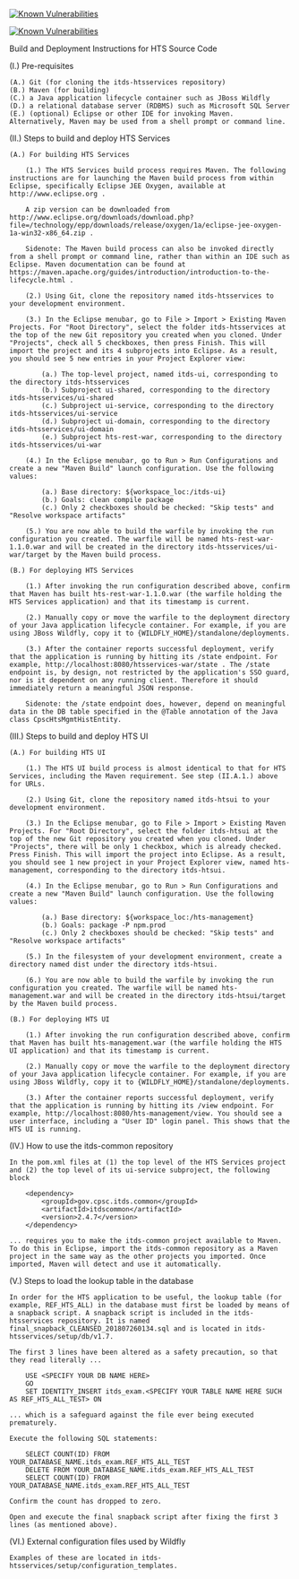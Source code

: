 [![Known Vulnerabilities](https://snyk.io/test/github/USCPSC/HTS-Management/badge.svg?targetFile=itds-htsui%2Fpackage.json)](https://snyk.io/test/github/USCPSC/HTS-Management?targetFile=itds-htsui%2Fpackage.json)

[![Known Vulnerabilities](https://snyk.io/test/github/USCPSC/HTS-Management/badge.svg?targetFile=itds-htsui%2Fpom.xml)](https://snyk.io/test/github/USCPSC/HTS-Management?targetFile=itds-htsui%2Fpom.xml)



Build and Deployment Instructions for HTS Source Code

(I.) Pre-requisites

	(A.) Git (for cloning the itds-htsservices repository)
	(B.) Maven (for building)
	(C.) a Java application lifecycle container such as JBoss Wildfly
	(D.) a relational database server (RDBMS) such as Microsoft SQL Server 
	(E.) (optional) Eclipse or other IDE for invoking Maven. Alternatively, Maven may be used from a shell prompt or command line. 

(II.) Steps to build and deploy HTS Services

	(A.) For building HTS Services

		(1.) The HTS Services build process requires Maven. The following instructions are for launching the Maven build process from within Eclipse, specifically Eclipse JEE Oxygen, available at http://www.eclipse.org .
		
		A zip version can be downloaded from http://www.eclipse.org/downloads/download.php?file=/technology/epp/downloads/release/oxygen/1a/eclipse-jee-oxygen-1a-win32-x86_64.zip .

		Sidenote: The Maven build process can also be invoked directly from a shell prompt or command line, rather than within an IDE such as Eclipse. Maven documentation can be found at https://maven.apache.org/guides/introduction/introduction-to-the-lifecycle.html .
		
		(2.) Using Git, clone the repository named itds-htsservices to your development environment.
		
		(3.) In the Eclipse menubar, go to File > Import > Existing Maven Projects. For "Root Directory", select the folder itds-htsservices at the top of the new Git repository you created when you cloned. Under "Projects", check all 5 checkboxes, then press Finish. This will import the project and its 4 subprojects into Eclipse. As a result, you should see 5 new entries in your Project Explorer view:
		
			(a.) The top-level project, named itds-ui, corresponding to the directory itds-htsservices
			(b.) Subproject ui-shared, corresponding to the directory itds-htsservices/ui-shared
			(c.) Subproject ui-service, corresponding to the directory itds-htsservices/ui-service
			(d.) Subproject ui-domain, corresponding to the directory itds-htsservices/ui-domain
			(e.) Subproject hts-rest-war, corresponding to the directory itds-htsservices/ui-war
		
		(4.) In the Eclipse menubar, go to Run > Run Configurations and create a new "Maven Build" launch configuration. Use the following values:
		
			(a.) Base directory: ${workspace_loc:/itds-ui}
			(b.) Goals: clean compile package
			(c.) Only 2 checkboxes should be checked: "Skip tests" and "Resolve workspace artifacts"
			
		(5.) You are now able to build the warfile by invoking the run configuration you created. The warfile will be named hts-rest-war-1.1.0.war and will be created in the directory itds-htsservices/ui-war/target by the Maven build process.
		
	(B.) For deploying HTS Services
	
		(1.) After invoking the run configuration described above, confirm that Maven has built hts-rest-war-1.1.0.war (the warfile holding the HTS Services application) and that its timestamp is current.
		
		(2.) Manually copy or move the warfile to the deployment directory of your Java application lifecycle container. For example, if you are using JBoss Wildfly, copy it to {WILDFLY_HOME}/standalone/deployments.
		
		(3.) After the container reports successful deployment, verify that the application is running by hitting its /state endpoint. For example, http://localhost:8080/htsservices-war/state . The /state endpoint is, by design, not restricted by the application's SSO guard, nor is it dependent on any running client. Therefore it should immediately return a meaningful JSON response.
		
		Sidenote: the /state endpoint does, however, depend on meaningful data in the DB table specified in the @Table annotation of the Java class CpscHtsMgmtHistEntity.

(III.) Steps to build and deploy HTS UI

	(A.) For building HTS UI

		(1.) The HTS UI build process is almost identical to that for HTS Services, including the Maven requirement. See step (II.A.1.) above for URLs.
		
		(2.) Using Git, clone the repository named itds-htsui to your development environment.
		
		(3.) In the Eclipse menubar, go to File > Import > Existing Maven Projects. For "Root Directory", select the folder itds-htsui at the top of the new Git repository you created when you cloned. Under "Projects", there will be only 1 checkbox, which is already checked. Press Finish. This will import the project into Eclipse. As a result, you should see 1 new project in your Project Explorer view, named hts-management, corresponding to the directory itds-htsui.
		
		(4.) In the Eclipse menubar, go to Run > Run Configurations and create a new "Maven Build" launch configuration. Use the following values:
		
			(a.) Base directory: ${workspace_loc:/hts-management}
			(b.) Goals: package -P npm.prod
			(c.) Only 2 checkboxes should be checked: "Skip tests" and "Resolve workspace artifacts"
			
		(5.) In the filesystem of your development environment, create a directory named dist under the directory itds-htsui.
			
		(6.) You are now able to build the warfile by invoking the run configuration you created. The warfile will be named hts-management.war and will be created in the directory itds-htsui/target by the Maven build process.
		
	(B.) For deploying HTS UI
	
		(1.) After invoking the run configuration described above, confirm that Maven has built hts-management.war (the warfile holding the HTS UI application) and that its timestamp is current.
		
		(2.) Manually copy or move the warfile to the deployment directory of your Java application lifecycle container. For example, if you are using JBoss Wildfly, copy it to {WILDFLY_HOME}/standalone/deployments.
		
		(3.) After the container reports successful deployment, verify that the application is running by hitting its /view endpoint. For example, http://localhost:8080/hts-management/view. You should see a user interface, including a "User ID" login panel. This shows that the HTS UI is running.
		
(IV.) How to use the itds-common repository

	In the pom.xml files at (1) the top level of the HTS Services project and (2) the top level of its ui-service subproject, the following block

		<dependency>
			<groupId>gov.cpsc.itds.common</groupId>
			<artifactId>itdscommon</artifactId>
			<version>2.4.7</version>
		</dependency>

	... requires you to make the itds-common project available to Maven. To do this in Eclipse, import the itds-common repository as a Maven project in the same way as the other projects you imported. Once imported, Maven will detect and use it automatically.

(V.) Steps to load the lookup table in the database

	In order for the HTS application to be useful, the lookup table (for example, REF_HTS_ALL) in the database must first be loaded by means of a snapback script. A snapback script is included in the itds-htsservices repository. It is named final_snapback_CLEANSED_201807260134.sql and is located in itds-htsservices/setup/db/v1.7.

	The first 3 lines have been altered as a safety precaution, so that they read literally ...

		USE <SPECIFY YOUR DB NAME HERE>
		GO
		SET IDENTITY_INSERT itds_exam.<SPECIFY YOUR TABLE NAME HERE SUCH AS REF_HTS_ALL_TEST> ON

	... which is a safeguard against the file ever being executed prematurely.

	Execute the following SQL statements:

		SELECT COUNT(ID) FROM YOUR_DATABASE_NAME.itds_exam.REF_HTS_ALL_TEST
		DELETE FROM YOUR_DATABASE_NAME.itds_exam.REF_HTS_ALL_TEST
		SELECT COUNT(ID) FROM YOUR_DATABASE_NAME.itds_exam.REF_HTS_ALL_TEST

	Confirm the count has dropped to zero.

	Open and execute the final snapback script after fixing the first 3 lines (as mentioned above).
	
(VI.) External configuration files used by Wildfly

	Examples of these are located in itds-htsservices/setup/configuration_templates.
	
